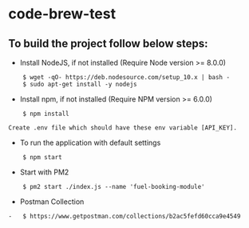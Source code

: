 # code-brew-test
## To build the project follow below steps:

-   Install NodeJS, if not installed (Require Node version >= 8.0.0)

```
    $ wget -qO- https://deb.nodesource.com/setup_10.x | bash -
    $ sudo apt-get install -y nodejs
```

-   Install npm, if not installed (Require NPM version >= 6.0.0)

```
    $ npm install
```


    Create .env file which should have these env variable [API_KEY].

-   To run the application with default settings

```
    $ npm start
```

-   Start with PM2

```
    $ pm2 start ./index.js --name 'fuel-booking-module'
```

-   Postman Collection

```
-   $ https://www.getpostman.com/collections/b2ac5fefd60cca9e4549

```
